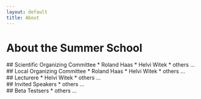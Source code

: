 ```yaml
---
layout: default
title: About
---
```


<a class='local_anchor' id="top"> </a>
# About the Summer School

<div class="col-sm-3" markdown="1">
## Scientific Organizing Committee
* Roland Haas
* Helvi Witek
* others ...
</div>

<div class="col-sm-3" markdown="1">
## Local  Organizing Committee
* Roland Haas
* Helvi Witek
* others ...
</div>

<div class="col-sm-3" markdown="1">
## Lecturere
* Helvi Witek
* others ...
</div>

<div class="col-sm-3" markdown="1">
## Invited Speakers
* others ...
</div>

<div class="col-sm-3" markdown="1">
## Beta Testsers
* others ...
</div>
